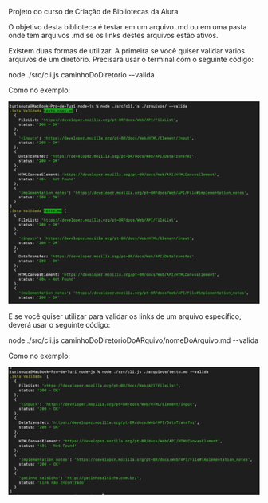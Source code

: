 Projeto do curso de Criação de Bibliotecas da Alura

O objetivo desta biblioteca é testar em um arquivo .md ou em uma pasta onde tem arquivos .md se os links destes arquivos estão ativos.

Existem duas formas de utilizar. A primeira se você quiser validar vários arquivos de um diretório. Precisará usar o terminal com o seguinte código:

node ./src/cli.js caminhoDoDiretorio --valida

Como no exemplo:

![Alt text](imgs/valida-diretorio.png)

E se você quiser utilizar para validar os links de um arquivo específico, deverá usar o seguinte código:

node ./src/cli.js caminhoDoDiretorioDoARquivo/nomeDoArquivo.md --valida

Como no exemplo:

![Alt text](imgs/valida-arquivo.png)
